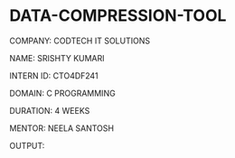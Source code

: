 # DATA-COMPRESSION-TOOL

COMPANY: CODTECH IT SOLUTIONS

NAME: SRISHTY KUMARI

INTERN ID: CTO4DF241

DOMAIN: C PROGRAMMING

DURATION: 4 WEEKS

MENTOR: NEELA SANTOSH

OUTPUT:
